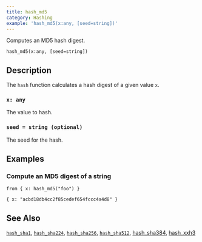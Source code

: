 ```yaml
---
title: hash_md5
category: Hashing
example: 'hash_md5(x:any, [seed=string])'
---
```



Computes an MD5 hash digest.

```tql
hash_md5(x:any, [seed=string])
```

## Description

The `hash` function calculates a hash digest of a given value `x`.

### `x: any`

The value to hash.

### `seed = string (optional)`

The seed for the hash.

## Examples

### Compute an MD5 digest of a string

```tql
from { x: hash_md5("foo") }
```

```tql
{ x: "acbd18db4cc2f85cedef654fccc4a4d8" }
```

## See Also

[`hash_sha1`](/reference/functions/hash_sha1),
[`hash_sha224`](/reference/functions/hash_sha224),
[`hash_sha256`](/reference/functions/hash_sha256),
[`hash_sha512`](/reference/functions/hash_sha512),
[hash_sha384](/reference/functions/hash_sha384),
[hash_xxh3](/reference/functions/hash_xxh3)
